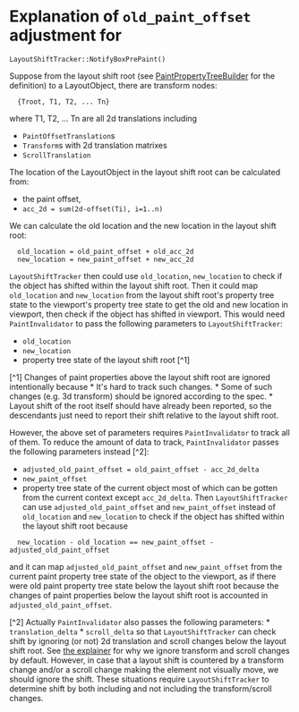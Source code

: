 # Explanation of `old_paint_offset` adjustment for
`LayoutShiftTracker::NotifyBoxPrePaint()`

Suppose from the layout shift root (see
[PaintPropertyTreeBuilder](../paint/paint_property_tree_builder.h) for the
definition) to a LayoutObject, there
are transform nodes:
```
  {Troot, T1, T2, ... Tn}
```
where T1, T2, ... Tn are all 2d translations including
* `PaintOffsetTranslation`s
* `Transform`s with 2d translation matrixes
* `ScrollTranslation`

The location of the LayoutObject in the layout shift root can be calculated
from:
* the paint offset,
* `acc_2d = sum(2d-offset(Ti), i=1..n)`

We can calculate the old location and the new location in the layout shift
root:
```
  old_location = old_paint_offset + old_acc_2d
  new_location = new_paint_offset + new_acc_2d
```

`LayoutShiftTracker` then could use `old_location`, `new_location` to check
if the object has shifted within the layout shift root. Then it could map
`old_location` and `new_location` from the layout shift root's property tree
state to the viewport's property tree state to get the old and new location
in viewport, then check if the object has shifted in viewport. This would
need `PaintInvalidator` to pass the following parameters to
`LayoutShiftTracker`:
* `old_location`
* `new_location`
* property tree state of the layout shift root [^1]

[^1] Changes of paint properties above the layout shift root are ignored
     intentionally because
     * It's hard to track such changes.
     * Some of such changes (e.g. 3d transform) should be ignored according to
       the spec.
     * Layout shift of the root itself should have already been reported, so
       the descendants just need to report their shift relative to the layout
       shift root.

However, the above set of parameters requires `PaintInvalidator` to track
all of them. To reduce the amount of data to track, `PaintInvalidator` passes
the following parameters instead [^2]:
* `adjusted_old_paint_offset = old_paint_offset - acc_2d_delta`
* `new_paint_offset`
* property tree state of the current object
most of which can be gotten from the current context except `acc_2d_delta`.
Then `LayoutShiftTracker` can use `adjusted_old_paint_offset` and
`new_paint_offset` instead of `old_location` and `new_location` to check if
the object has shifted within the layout shift root because
```
  new_location - old_location == new_paint_offset - adjusted_old_paint_offset
```
and it can map `adjusted_old_paint_offset` and `new_paint_offset` from the
current paint property tree state of the object to the viewport, as if there
were old paint property tree state below the layout shift root because the
changes of paint properties below the layout shift root is accounted in
`adjusted_old_paint_offset`.

[^2] Actually `PaintInvalidator` also passes the following parameters:
     * `translation_delta`
     * `scroll_delta`
     so that `LayoutShiftTracker` can check shift by ignoring (or not) 2d
     translation and scroll changes below the layout shift root.
     See [the explainer](https://github.com/WICG/layout-instability#transform-changes)
     for why we ignore transform and scroll changes by default. However,
     in case that a layout shift is countered by a transform change and/or a
     scroll change making the element not visually move, we should ignore the
     shift. These situations require `LayoutShiftTracker` to determine shift
     by both including and not including the transform/scroll changes.
